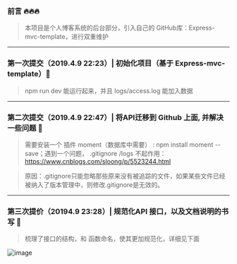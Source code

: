 ### 前言 🔥🔥🔥

> 本项目是个人博客系统的后台部分，引入自己的 GitHub库：Express-mvc-template，进行双重维护

---
### 第一次提交（2019.4.9 22:23）| 初始化项目（基于 Express-mvc-template）🚗

> npm run dev 能运行起来，并且 logs/access.log 能加入数据

---
### 第二次提交（2019.4.9 22:47）| 将API迁移到 Github 上面, 并解决一些问题  🚕

> 需要安装一个 插件 moment（数据库中需要） : npm install moment --save；遇到一个问题， .gitignore /logs 不起作用：https://www.cnblogs.com/sloong/p/5523244.html

> 原因：.gitignore只能忽略那些原来没有被追踪的文件，如果某些文件已经被纳入了版本管理中，则修改.gitignore是无效的。

---
### 第三次提价（20194.9 23:28）| 规范化API 接口，以及文档说明的书写  🚙

> 梳理了接口的结构，和 函数命名，使其更加规范化，详细见下面

![image](https://github.com/zhukunpenglinyutong/My-blog-server/blob/master/imgs/3-1.jpg)